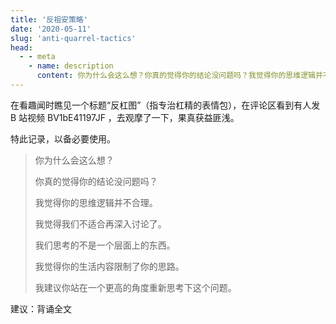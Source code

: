 ```yaml
---
title: '反祖安策略'
date: '2020-05-11'
slug: 'anti-quarrel-tactics'
head:
  - - meta
    - name: description
      content: 你为什么会这么想？你真的觉得你的结论没问题吗？我觉得你的思维逻辑并不合理。
---
```


在看趣闻时瞧见一个标题“反杠图”（指专治杠精的表情包），在评论区看到有人发 B 站视频 BV1bE41197JF ，去观摩了一下，果真获益匪浅。

特此记录，以备必要使用。

> 你为什么会这么想？
>
> 你真的觉得你的结论没问题吗？
>
> 我觉得你的思维逻辑并不合理。
>
> 我觉得我们不适合再深入讨论了。
>
> 我们思考的不是一个层面上的东西。
>
> 我觉得你的生活内容限制了你的思路。
>
> 我建议你站在一个更高的角度重新思考下这个问题。

建议：背诵全文
